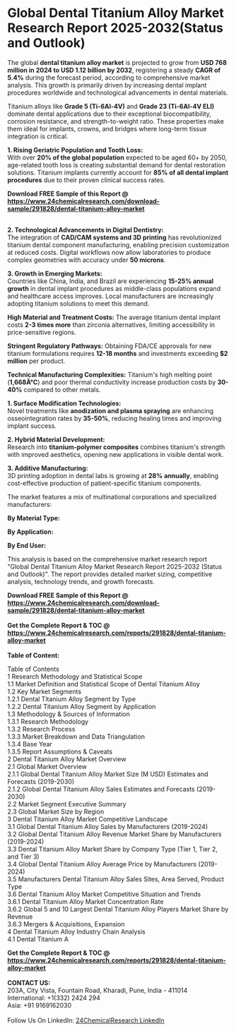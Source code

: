 <h1>Global Dental Titanium Alloy Market Research Report 2025-2032(Status and Outlook)</h1><p>The global <strong>dental titanium alloy market</strong> is projected to grow from <strong>USD 768 million in 2024 to USD 1.12 billion by 2032</strong>, registering a steady <strong>CAGR of 5.4%</strong> during the forecast period, according to comprehensive market analysis. This growth is primarily driven by increasing dental implant procedures worldwide and technological advancements in dental materials.</p><p>Titanium alloys like <strong>Grade 5 (Ti-6Al-4V)</strong> and <strong>Grade 23 (Ti-6Al-4V ELI)</strong> dominate dental applications due to their exceptional biocompatibility, corrosion resistance, and strength-to-weight ratio. These properties make them ideal for implants, crowns, and bridges where long-term tissue integration is critical.</p><p><strong>1. Rising Geriatric Population and Tooth Loss:</strong><br>
With over <strong>20% of the global population</strong> expected to be aged 60+ by 2050, age-related tooth loss is creating substantial demand for dental restoration solutions. Titanium implants currently account for <strong>85% of all dental implant procedures</strong> due to their proven clinical success rates.</p><div><b>Download FREE Sample of this Report @ 
            <a href="https://www.24chemicalresearch.com/download-sample/291828/dental-titanium-alloy-market">
            https://www.24chemicalresearch.com/download-sample/291828/dental-titanium-alloy-market</a></b></div><br><p><strong>2. Technological Advancements in Digital Dentistry:</strong><br>
The integration of <strong>CAD/CAM systems and 3D printing</strong> has revolutionized titanium dental component manufacturing, enabling precision customization at reduced costs. Digital workflows now allow laboratories to produce complex geometries with accuracy under <strong>50 microns</strong>.</p><p><strong>3. Growth in Emerging Markets:</strong><br>
Countries like China, India, and Brazil are experiencing <strong>15-25% annual growth</strong> in dental implant procedures as middle-class populations expand and healthcare access improves. Local manufacturers are increasingly adopting titanium solutions to meet this demand.</p><p><strong>High Material and Treatment Costs:</strong> The average titanium dental implant costs <strong>2-3 times more</strong> than zirconia alternatives, limiting accessibility in price-sensitive regions.</p><p><strong>Stringent Regulatory Pathways:</strong> Obtaining FDA/CE approvals for new titanium formulations requires <strong>12-18 months</strong> and investments exceeding <strong>$2 million</strong> per product.</p><p><strong>Technical Manufacturing Complexities:</strong> Titanium's high melting point (<strong>1,668Â°C</strong>) and poor thermal conductivity increase production costs by <strong>30-40%</strong> compared to other metals.</p><p><strong>1. Surface Modification Technologies:</strong><br>
Novel treatments like <strong>anodization and plasma spraying</strong> are enhancing osseointegration rates by <strong>35-50%</strong>, reducing healing times and improving implant success.</p><p><strong>2. Hybrid Material Development:</strong><br>
Research into <strong>titanium-polymer composites</strong> combines titanium's strength with improved aesthetics, opening new applications in visible dental work.</p><p><strong>3. Additive Manufacturing:</strong><br>
3D printing adoption in dental labs is growing at <strong>28% annually</strong>, enabling cost-effective production of patient-specific titanium components.</p><p>The market features a mix of multinational corporations and specialized manufacturers:</p><p><strong>By Material Type:</strong></p><p><strong>By Application:</strong></p><p><strong>By End User:</strong></p><p>This analysis is based on the comprehensive market research report "Global Dental Titanium Alloy Market Research Report 2025-2032 (Status and Outlook)". The report provides detailed market sizing, competitive analysis, technology trends, and growth forecasts.</p><div><b>Download FREE Sample of this Report @ 
            <a href="https://www.24chemicalresearch.com/download-sample/291828/dental-titanium-alloy-market">
            https://www.24chemicalresearch.com/download-sample/291828/dental-titanium-alloy-market</a></b></div><br><div><b>Get the Complete Report & TOC @ 
            <a href="https://www.24chemicalresearch.com/reports/291828/dental-titanium-alloy-market">
            https://www.24chemicalresearch.com/reports/291828/dental-titanium-alloy-market</a></b></div><br>
            <b>Table of Content:</b><p>Table of Contents<br />
1 Research Methodology and Statistical Scope<br />
1.1 Market Definition and Statistical Scope of Dental Titanium Alloy<br />
1.2 Key Market Segments<br />
1.2.1 Dental Titanium Alloy Segment by Type<br />
1.2.2 Dental Titanium Alloy Segment by Application<br />
1.3 Methodology & Sources of Information<br />
1.3.1 Research Methodology<br />
1.3.2 Research Process<br />
1.3.3 Market Breakdown and Data Triangulation<br />
1.3.4 Base Year<br />
1.3.5 Report Assumptions & Caveats<br />
2 Dental Titanium Alloy Market Overview<br />
2.1 Global Market Overview<br />
2.1.1 Global Dental Titanium Alloy Market Size (M USD) Estimates and Forecasts (2019-2030)<br />
2.1.2 Global Dental Titanium Alloy Sales Estimates and Forecasts (2019-2030)<br />
2.2 Market Segment Executive Summary<br />
2.3 Global Market Size by Region<br />
3 Dental Titanium Alloy Market Competitive Landscape<br />
3.1 Global Dental Titanium Alloy Sales by Manufacturers (2019-2024)<br />
3.2 Global Dental Titanium Alloy Revenue Market Share by Manufacturers (2019-2024)<br />
3.3 Dental Titanium Alloy Market Share by Company Type (Tier 1, Tier 2, and Tier 3)<br />
3.4 Global Dental Titanium Alloy Average Price by Manufacturers (2019-2024)<br />
3.5 Manufacturers Dental Titanium Alloy Sales Sites, Area Served, Product Type<br />
3.6 Dental Titanium Alloy Market Competitive Situation and Trends<br />
3.6.1 Dental Titanium Alloy Market Concentration Rate<br />
3.6.2 Global 5 and 10 Largest Dental Titanium Alloy Players Market Share by Revenue<br />
3.6.3 Mergers & Acquisitions, Expansion<br />
4 Dental Titanium Alloy Industry Chain Analysis<br />
4.1 Dental Titanium A</p><div><b>Get the Complete Report & TOC @ 
            <a href="https://www.24chemicalresearch.com/reports/291828/dental-titanium-alloy-market">
            https://www.24chemicalresearch.com/reports/291828/dental-titanium-alloy-market</a></b></div><br><b>CONTACT US:</b><br>
            203A, City Vista, Fountain Road, Kharadi, Pune, India - 411014<br>
            International: +1(332) 2424 294<br>
            Asia: +91 9169162030 <br><br>
            Follow Us On LinkedIn: <a href="https://www.linkedin.com/company/24chemicalresearch/">24ChemicalResearch LinkedIn</a>